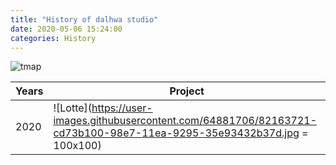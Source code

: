 ```yaml
---
title: "History of dalhwa studio"
date: 2020-05-06 15:24:00
categories: History
---
```


![tmap](https://user-images.githubusercontent.com/64881706/81246833-8f5acf80-9053-11ea-91ca-140fc1783c55.gif)

| Years | Project |
| - | - |
| 2020 | ![Lotte](https://user-images.githubusercontent.com/64881706/82163721-cd73b100-98e7-11ea-9295-35e93432b37d.jpg = 100x100)|

